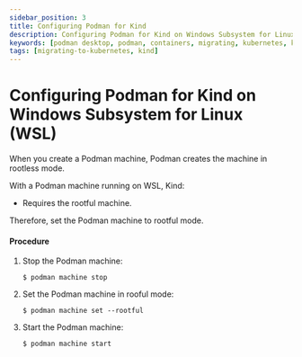 ```yaml
---
sidebar_position: 3
title: Configuring Podman for Kind
description: Configuring Podman for Kind on Windows Subsystem for Linux (WSL).
keywords: [podman desktop, podman, containers, migrating, kubernetes, kind]
tags: [migrating-to-kubernetes, kind]
---
```


# Configuring Podman for Kind on Windows Subsystem for Linux (WSL)

When you create a Podman machine, Podman creates the machine in rootless mode.

With a Podman machine running on WSL, Kind:

- Requires the rootful machine.

Therefore, set the Podman machine to rootful mode.

#### Procedure

1. Stop the Podman machine:

   ```shell-session
   $ podman machine stop
   ```

2. Set the Podman machine in rooful mode:

   ```shell-session
   $ podman machine set --rootful
   ```

3. Start the Podman machine:

   ```shell-session
   $ podman machine start
   ```
